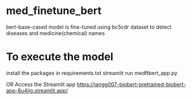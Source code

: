 # med_finetune_bert
bert-base-cased model is fine-tuned using bc5cdr dataset to detect diseases and medicine(chemical) names


# To execute the model
install the packages in requirements.txt
streamlit run medftbert_app.py

OR
Access the Streamlit app
https://jangg007-biobert-pretrained-biobert-app-8u4iig.streamlit.app/

